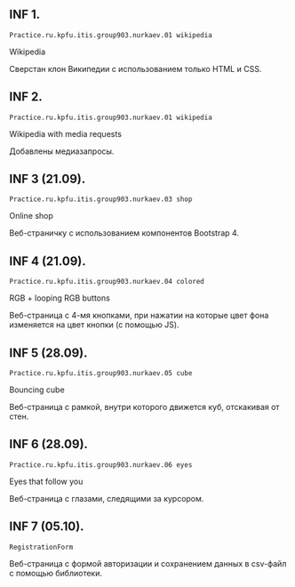 ## INF 1.
```Practice.ru.kpfu.itis.group903.nurkaev.01 wikipedia```

Wikipedia

Сверстан клон Википедии с использованием только HTML и CSS.

## INF 2.
```Practice.ru.kpfu.itis.group903.nurkaev.01 wikipedia```

Wikipedia with media requests

Добавлены медиазапросы.

## INF 3 (21.09).
```Practice.ru.kpfu.itis.group903.nurkaev.03 shop```

Online shop

Веб-страничку с использованием компонентов Bootstrap 4.

## INF 4 (21.09).
```Practice.ru.kpfu.itis.group903.nurkaev.04 colored```

RGB + looping RGB buttons

Веб-страница с 4-мя кнопками, при нажатии на которые цвет фона изменяется на цвет кнопки (с помощью JS).

## INF 5 (28.09).
```Practice.ru.kpfu.itis.group903.nurkaev.05 cube```

Bouncing cube

Веб-страница с рамкой, внутри которого движется куб, отскакивая от стен.


## INF 6 (28.09).
```Practice.ru.kpfu.itis.group903.nurkaev.06 eyes```

Eyes that follow you

Веб-страница с глазами, следящими за курсором.

## INF 7 (05.10).
```RegistrationForm```

Веб-страница с формой авторизации и сохранением данных в csv-файл с помощью библиотеки.  

